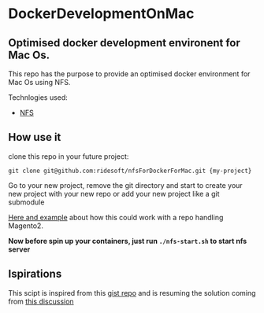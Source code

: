 # DockerDevelopmentOnMac
Optimised docker development environent for Mac Os.
---

This repo has the purpose to provide an optimised docker environment for Mac Os using NFS.

Technlogies used:
* [NFS](https://en.wikipedia.org/wiki/Network_File_System)

## How use it
clone this repo in your future project:
```
git clone git@github.com:ridesoft/nfsForDockerForMac.git {my-project}
```

Go to your new project, remove the git directory and start to create your new project with your new repo or add your new project like a git submodule

[Here and example](https://github.com/learning-by-failing/magento2ceDevEnvironment) about how this could work with a repo handling Magento2.

**Now before spin up your containers, just run `./nfs-start.sh` to start nfs server**

## Ispirations
This scipt is inspired from this [gist repo](https://gist.github.com/seanhandley/7dad300420e5f8f02e7243b7651c6657#file-setup_native_nfs_docker_osx-sh) and is resuming the solution coming from [this discussion](https://github.com/docker/for-mac/issues/1592)

